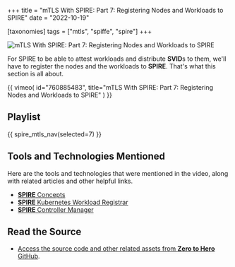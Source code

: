 +++
title = "mTLS With SPIRE: Part 7: Registering Nodes and Workloads to SPIRE"
date = "2022-10-19"

[taxonomies]
tags = ["mtls", "spiffe", "spire"]
+++

![mTLS With SPIRE: Part 7: Registering Nodes and Workloads to SPIRE](/images/size/w1200/2024/03/mutual-1.png)

For SPIRE to be able to attest workloads and distribute **SVID**s to them, we'll
have to register the nodes and the workloads to **SPIRE**. That's what this
section is all about.

{{ 
  vimeo(
    id="760885483", 
    title="mTLS With SPIRE: Part 7: Registering Nodes and Workloads to SPIRE"
  ) 
}}

## Playlist

{{ spire_mtls_nav(selected=7) }}

## Tools and Technologies Mentioned

Here are the tools and technologies that were mentioned in the video, along with
related articles and other helpful links.

* [**SPIRE** Concepts](https://spiffe.io/docs/latest/spire-about/spire-concepts/)
* [**SPIRE** Kubernetes Workload Registrar](https://github.com/spiffe/spire/blob/main/support/k8s/k8s-workload-registrar/README.md)
* [**SPIRE** Controller Manager](https://github.com/spiffe/spire-controller-manager)

## Read the Source

* [Access the source code and other related assets from **Zero to Hero** GitHub](https://github.com/zerotohero-dev/spire-mtls).
